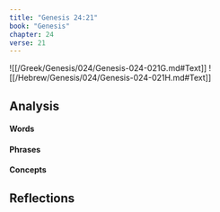 ```yaml
---
title: "Genesis 24:21"
book: "Genesis"
chapter: 24
verse: 21
---
```

![[/Greek/Genesis/024/Genesis-024-021G.md#Text]]
![[/Hebrew/Genesis/024/Genesis-024-021H.md#Text]]

## Analysis

#### Words

#### Phrases

#### Concepts

## Reflections
